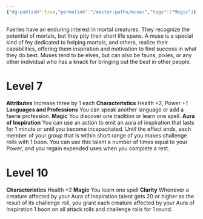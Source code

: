 ```yaml
---
{"dg-publish":true,"permalink":"/master-paths/muse/","tags":["Magic"]}
---
```


Faeries have an enduring interest in mortal creatures. They recognize the potential of mortals, but they pity their short life spans. A muse is a special kind of fey dedicated to helping mortals, and others, realize their capabilities, offering them inspiration and motivation to find success in what they do best. Muses tend to be elves, but can also be fauns, pixies, or any other individual who has a knack for bringing out the best in other people.
# Level 7
**Attributes** Increase three by 1 each
**Characteristics** Health +2, Power +1
**Languages and Professions** You can speak another language or add a faerie profession.
**Magic** You discover one tradition or learn one spell.
**Aura of Inspiration** You can use an action to emit an aura of inspiration that lasts for 1 minute or until you become incapacitated. Until the effect ends, each member of your group that is within short range of you makes challenge rolls with 1 boon. You can use this talent a number of times equal to your Power, and you regain expended uses when you complete a rest.
# Level 10
**Characteristics** Health +2
**Magic** You learn one spell
**Clarity** Whenever a creature affected by your Aura of Inspiration talent gets 20 or higher as the result of its challenge roll, you grant each creature affected by your Aura of Inspiration 1 boon on all attack rolls and challenge rolls for 1 round.